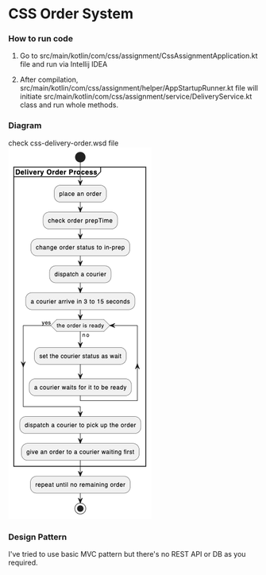 # CSS Order System

### How to run code
1. Go to src/main/kotlin/com/css/assignment/CssAssignmentApplication.kt file and run via Intellij IDEA

2. After compilation, src/main/kotlin/com/css/assignment/helper/AppStartupRunner.kt file will initiate src/main/kotlin/com/css/assignment/service/DeliveryService.kt class and run whole methods.

### Diagram
check css-delivery-order.wsd file
![img.png](img.png)

### Design Pattern
I've tried to use basic MVC pattern but there's no REST API or DB as you required.
